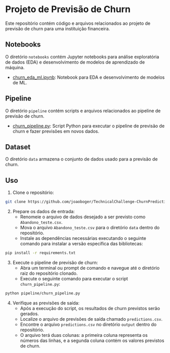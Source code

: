 # Projeto de Previsão de Churn

Este repositório contém código e arquivos relacionados ao projeto de previsão de churn para uma instituição financeira.

## Notebooks

O diretório `notebooks` contém Jupyter notebooks para análise exploratória de dados (EDA) e desenvolvimento de modelos de aprendizado de máquina.

- [churn_eda_ml.ipynb](notebooks/churn_eda_ml.ipynb): Notebook para EDA e desenvolvimento de modelos de ML.

## Pipeline

O diretório `pipeline` contém scripts e arquivos relacionados ao pipeline de previsão de churn.

- [churn_pipeline.py](pipeline/churn_pipeline.py): Script Python para executar o pipeline de previsão de churn e fazer previsões em novos dados.

## Dataset

O diretório `data` armazena o conjunto de dados usado para a previsão de churn.

## Uso

1. Clone o repositório:

```bash
git clone https://github.com/joaoboger/TechnicalChallenge-ChurnPrediction
```

2. Prepare os dados de entrada:
   - Renomeie o arquivo de dados desejado a ser previsto como `Abandono_teste.csv`.
   - Mova o arquivo `Abandono_teste.csv` para o diretório `data` dentro do repositório.
   - Instale as dependências necessárias executando o seguinte comando para instalar a versão específica das bibliotecas:

```bash
pip install -r requirements.txt
```

3. Execute o pipeline de previsão de churn:
   - Abra um terminal ou prompt de comando e navegue até o diretório raiz do repositório clonado.
   - Execute o seguinte comando para executar o script `churn_pipeline.py`:

```bash
python pipeline/churn_pipeline.py
```

4. Verifique as previsões de saída:
   - Após a execução do script, os resultados de churn previstos serão gerados.
   - Localize o arquivo de previsões de saída chamado `predictions.csv`.
   - Encontre o arquivo `predictions.csv` no diretório `output` dentro do repositório.
   - O arquivo terá duas colunas: a primeira coluna representa os números das linhas, e a segunda coluna contém os valores previstos de churn.

